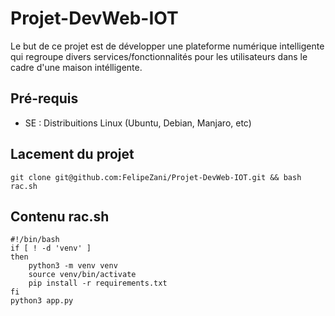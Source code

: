 # Projet-DevWeb-IOT
Le but de ce projet est de développer une plateforme numérique intelligente qui regroupe divers services/fonctionnalités pour les utilisateurs dans le cadre d'une maison intélligente. 

## Pré-requis
- SE : Distribuitions Linux (Ubuntu, Debian, Manjaro, etc)
## Lacement du projet
    git clone git@github.com:FelipeZani/Projet-DevWeb-IOT.git && bash rac.sh

## Contenu rac.sh
```
#!/bin/bash
if [ ! -d 'venv' ]
then
    python3 -m venv venv
    source venv/bin/activate
    pip install -r requirements.txt
fi
python3 app.py
```

